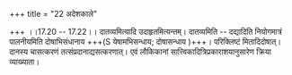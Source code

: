 +++
title = "22 अदेशकाले"

+++
।।17.20 -- 17.22।। दातव्यमित्यादि उदाहृतमित्यन्तम्। दातव्यमिति -- दद्यादिति नियोगमात्रं पालनीयमिति दोषाभिसंधानाय +++(S येषामभिसन्धाय; दोषासन्धाय )+++। परिक्लिष्टं मितादिदोषात्। दानस्य चासत्करणं तत्संप्रदानाद्यसत्करणात्। एवं लौकिकानां सात्त्विकादित्रिप्रकाराशयानुसारेण क्रिया व्याख्याता।
